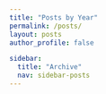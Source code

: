 ```yaml
---
title: "Posts by Year"
permalink: /posts/
layout: posts
author_profile: false

sidebar:
  title: "Archive"
  nav: sidebar-posts
---
```


